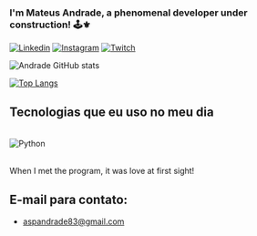 ### I'm Mateus Andrade, a phenomenal developer under construction! 🕹️⚜️

[![Linkedin](https://img.shields.io/badge/LinkedIn-0077B5?style=for-the-badge&logo=linkedin&logoColor=white)](https://www.linkedin.com/in/mateus-andrade-956592276/)
[![Instagram](https://img.shields.io/badge/Instagram-E4405F?style=for-the-badge&logo=instagram&logoColor=white)](https://www.instagram.com/mateusgomes_run/)
[![Twitch](https://img.shields.io/badge/Twitch-9146FF?style=for-the-badge&logo=twitch&logoColor=white)](https://www.twitch.tv/dmrmateuss)

![Andrade GitHub stats](https://github-readme-stats.vercel.app/api?username=aspandrade&show_icons=true&theme=dracula)

[![Top Langs](https://github-readme-stats.vercel.app/api/top-langs/?username=anuraghazra)](https://github.com/anuraghazra/github-readme-stats)

## Tecnologias que eu uso no meu dia

<div style="1display: inline_block"><br/>
    <img align="center" alt="Python" src="https://img.shields.io/badge/Python-3776AB?style=for-the-badge&logo=python&logoColor=white" />
</div><br/>

When I met the program, it was love at first sight!

## E-mail para contato:

- aspandrade83@gmail.com
